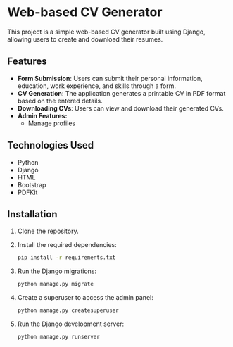 # Web-based CV Generator

This project is a simple web-based CV generator built using Django, allowing users to create and download their resumes.

## Features

- **Form Submission**: Users can submit their personal information, education, work experience, and skills through a form.
- **CV Generation**: The application generates a printable CV in PDF format based on the entered details.
- **Downloading CVs**: Users can view and download their generated CVs.
- **Admin Features:**
  - Manage profiles

## Technologies Used

- Python
- Django
- HTML
- Bootstrap
- PDFKit

## Installation

1. Clone the repository.
2. Install the required dependencies:

    ```bash
    pip install -r requirements.txt
    ```

3. Run the Django migrations:

    ```bash
    python manage.py migrate
    ```

4. Create a superuser to access the admin panel:

    ```bash
    python manage.py createsuperuser
    ```

5. Run the Django development server:

    ```bash
    python manage.py runserver
    ```

